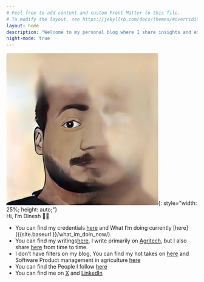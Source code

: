 ```yaml
---
# Feel free to add content and custom Front Matter to this file.
# To modify the layout, see https://jekyllrb.com/docs/themes/#overriding-theme-defaults
layout: home
description: "Welcome to my personal blog where I share insights and experiences."
night-mode: true
---
```

![itsme](dinesh.jpg){: style="width: 25%; height: auto;"}<br>
Hi, I’m Dinesh 👋🏻

- You can find my credentials  [here]({{site.baseurl}}/about/) and What I’m doing currently [here]({{site.baseurl }}/what_im_doin_now/).
- You can find my writings[here](/blog/), I write primarily on [Agritech](/agriculture/), but I also share [here](/random_musings/) from time to time.
- I don’t have filters on my blog, You can find my hot takes on [here](/agri_inputs/) and Software Product management in agriculture [here](/product_management_posts/)
- You can find the People I follow [here]({{site.baseurl}}/people_i_follow/)
- You can find me on [X](https://twitter.com/din8sh) and [LinkedIn](https://linkedin.com/in/din8sh)